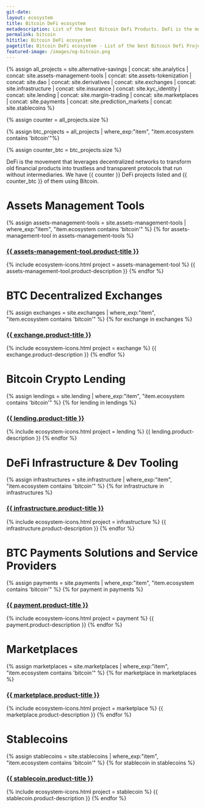 ```yaml
---
git-date:
layout: ecosystem
title: Bitcoin DeFi ecosystem
metadescription: List of the best Bitcoin Defi Products. DeFi is the movement that leverages decentralized networks to transform old financial products into trustless and transparent protocols that run without intermediaries.
permalink: bitcoin
h1title: Bitcoin DeFi ecosystem
pagetitle: Bitcoin DeFi ecosystem - List of the best Bitcoin Defi Projects
featured-image: /images/og-bitcoin.png
---
```



{% assign all_projects = site.alternative-savings
| concat: site.analytics
| concat: site.assets-management-tools 
| concat: site.assets-tokenization 
| concat: site.dao
| concat: site.derivatives
| concat: site.exchanges
| concat: site.infrastructure
| concat: site.insurance
| concat: site.kyc_identity
| concat: site.lending
| concat: site.margin-trading
| concat: site.marketplaces
| concat: site.payments
| concat: site.prediction_markets
| concat: site.stablecoins
 %}
 
{% assign counter = all_projects.size %}

{% assign btc_projects = all_projects | where_exp:"item", "item.ecosystem contains 'bitcoin'"%}

{% assign counter_btc = btc_projects.size %}


DeFi is the movement that leverages decentralized networks to transform old financial products into trustless and transparent protocols that run without intermediaries. We have {{ counter }} DeFi projects listed and {{ counter_btc }} of them using Bitcoin.


# Assets Management Tools

{% assign assets-management-tools = site.assets-management-tools | where_exp:"item", "item.ecosystem contains 'bitcoin'" %}
{% for assets-management-tool in assets-management-tools %}
### <a href="{{ assets-management-tool.product-url }}">{{ assets-management-tool.product-title }}</a>
{% include ecosystem-icons.html project = assets-management-tool %}
{{ assets-management-tool.product-description }}
{% endfor %}


# BTC Decentralized Exchanges


{% assign exchanges = site.exchanges | where_exp:"item", "item.ecosystem contains 'bitcoin'" %}
{% for exchange in exchanges %}
### <a href="{{ exchange.product-url }}">{{ exchange.product-title }}</a>
{% include ecosystem-icons.html project = exchange %}
{{ exchange.product-description }}
{% endfor %}

# Bitcoin Crypto Lending

{% assign lendings = site.lending | where_exp:"item", "item.ecosystem contains 'bitcoin'" %}
{% for lending in lendings %}
### <a href="{{ lending.product-url }}">{{ lending.product-title }}</a>
{% include ecosystem-icons.html project = lending %}
{{ lending.product-description }}
{% endfor %}

# DeFi Infrastructure & Dev Tooling

{% assign infrastructures = site.infrastructure | where_exp:"item", "item.ecosystem contains 'bitcoin'" %}
{% for infrastructure in infrastructures %}
### <a href="{{ infrastructure.product-url }}">{{ infrastructure.product-title }}</a>
{% include ecosystem-icons.html project = infrastructure %}
{{ infrastructure.product-description }}
{% endfor %}

# BTC Payments Solutions and Service Providers

{% assign payments = site.payments | where_exp:"item", "item.ecosystem contains 'bitcoin'" %}
{% for payment in payments %}
### <a href="{{ payment.product-url }}">{{ payment.product-title }}</a>
{% include ecosystem-icons.html project = payment %}
{{ payment.product-description }}
{% endfor %}

# Marketplaces

{% assign marketplaces = site.marketplaces | where_exp:"item", "item.ecosystem contains 'bitcoin'" %}
{% for marketplace in marketplaces %}
### <a href="{{ marketplace.product-url }}">{{ marketplace.product-title }}</a>
{% include ecosystem-icons.html project = marketplace %}
{{ marketplace.product-description }}
{% endfor %}

# Stablecoins

{% assign stablecoins = site.stablecoins | where_exp:"item", "item.ecosystem contains 'bitcoin'" %}
{% for stablecoin in stablecoins %}
### <a href="{{ stablecoin.product-url }}">{{ stablecoin.product-title }}</a>
{% include ecosystem-icons.html project = stablecoin %}
{{ stablecoin.product-description }}
{% endfor %}